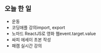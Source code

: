 ## 오늘 한 일
- 운동
- 코딩애플 강의import, export
- 노마드 ReactJS로 영화 웹event.target.value
- 싸피 에세이 초본 작성
- 패캠 실시간 강의
